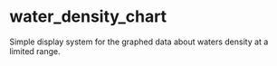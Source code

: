 # water_density_chart

Simple display system for the graphed data about waters density at a limited range.
